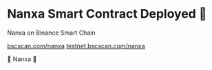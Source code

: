 # Nanxa Smart Contract Deployed 💜

Nanxa on Binance Smart Chain

[bscscan.com/nanxa](https://bscscan.com/address/0xa01c165779f9033e2117903dfbfb03fa11bcb3b0)
[testnet.bscscan.com/nanxa](https://testnet.bscscan.com/address/0x9a3c7f233a666026b5c90097309bdbb9c5561ad9)

💜 Nanxa 💜

